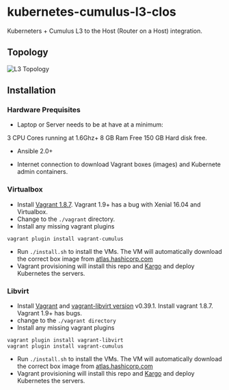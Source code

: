 # kubernetes-cumulus-l3-clos

Kuberneters + Cumulus L3 to the Host (Router on a Host) integration.

## Topology

![L3 Topology ](https://lh3.googleusercontent.com/-6NUEFJABlyY/WJmcyyzBXhI/AAAAAAAANj4/hyCGCCWlb5w4_DG5MXjgH5SCgIUrVdZlgCLcB/s0/cumulus-kubernetes.png "cumulus-kubernetes.png")

## Installation

### Hardware Prequisites
* Laptop or Server needs to be at have at a minimum:

3 CPU Cores running at 1.6Ghz+
8 GB Ram Free
150 GB Hard disk free.

* Ansible 2.0+

* Internet connection to download Vagrant boxes (images) and Kubernete admin containers.

### Virtualbox

* Install [Vagrant 1.8.7](https://vagrantup.com). Vagrant 1.9+ has a bug with Xenial 16.04 and Virtualbox.
* Change to the `./vagrant` directory.
* Install any missing vagrant plugins
```
vagrant plugin install vagrant-cumulus
```
* Run ``./install.sh`` to  install the VMs. The VM will automatically download the correct box image from [atlas.hashicorp.com](atlas.hashicorp.com)
* Vagrant provisioning will install this repo and [Kargo](https://github.com/kubernetes-incubator/kargo) and deploy Kubernetes the servers.

### Libvirt

* Install [Vagrant](https://vagrantup.com) and [vagrant-libvirt version](https://github.com/vagrant-libvirt/") v0.39.1. Install vagrant 1.8.7. Vagrant 1.9+ has bugs.
* change to the `./vagrant directory`
* Install any missing vagrant plugins

```
vagrant plugin install vagrant-libvirt
vagrant plugin install vagrant-cumulus
```
* Run ``./install.sh`` to  install the VMs. The VM will automatically download the correct box image from [atlas.hashicorp.com](atlas.hashicorp.com)
* Vagrant provisioning will install this repo and [Kargo](https://github.com/kubernetes-incubator/kargo) and deploy Kubernetes the servers.


